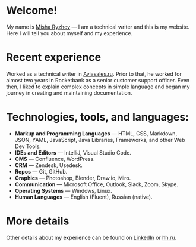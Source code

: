 # Welcome!

My name is [Misha Ryzhov](https://www.linkedin.com/in/mishuks/) — I am a technical writer and this is my website. Here I will tell you about myself and my experience.

# Recent experience
Worked as a technical writer in [Aviasales.ru](https://www.aviasales.ru). Prior to that, he worked for almost two years in Rocketbank as a senior customer support officer. Even then, I liked to explain complex concepts in simple language and began my journey in creating and maintaining documentation.

# Technologies, tools, and languages:
- **Markup and Programming Languages** — HTML, CSS, Markdown, JSON, YAML, JavaScript, Java Libraries, Frameworks, and other Web Dev Tools.
- **IDEs and Editors** — IntelliJ, Visual Studio Code.
- **CMS** — Confluence, WordPress.
- **CRM** — Zendesk, Usedesk.
- **Repos** — Git, GitHub.
- **Graphics** — Photoshop, Blender, Draw.io, Miro.
- **Communication** — Microsoft Office, Outlook, Slack, Zoom, Skype.
- **Operating Systems** — Windows, Linux.
- **Human Languages** — English (Fluent), Russian (native).

# More details

Other details about my experience can be found on [LinkedIn](https://www.linkedin.com/in/mishuks/) or [hh.ru](https://hh.ru/resume/d6a31e8eff06ede5f30039ed1f5236506a4e4c).